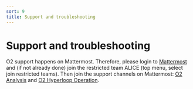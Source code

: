 ```yaml
---
sort: 9
title: Support and troubleshooting
---
```


# Support and troubleshooting

O2 support happens on Mattermost. Therefore, please login to [Mattermost](https://mattermost.web.cern.ch) and (if not already done) join the restricted team ALICE (top menu, select join restricted teams). Then join the support channels on Mattermost: [O2 Analysis](https://mattermost.web.cern.ch/alice/channels/o2-analysis) and [O2 Hyperloop Operation](https://mattermost.web.cern.ch/alice/channels/o2-hyperloop-operation).
